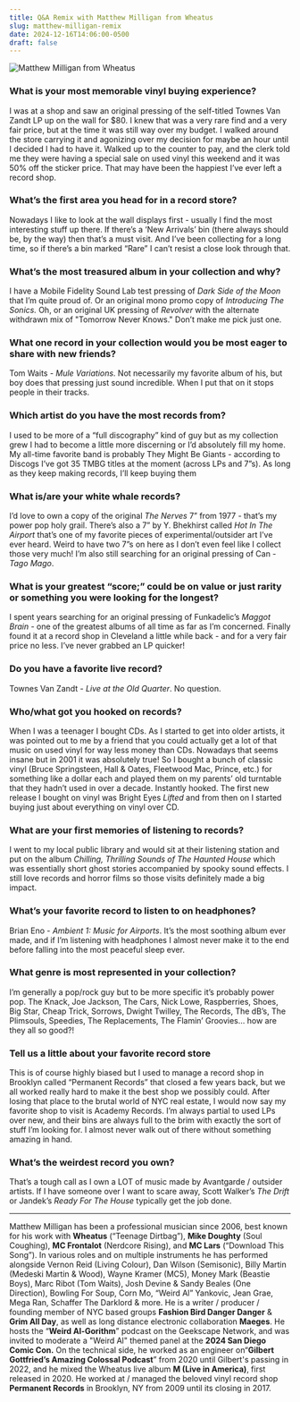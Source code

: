 ```yaml
---
title: Q&A Remix with Matthew Milligan from Wheatus
slug: matthew-milligan-remix
date: 2024-12-16T14:06:00-0500
draft: false
---
```

![Matthew Milligan from Wheatus](/images/upload/img-1734375961641126000.png "Matthew Milligan from Wheatus")

### What is your most memorable vinyl buying experience?

I was at a shop and saw an original pressing of the self-titled Townes Van Zandt
LP up on the wall for $80.  I knew that was a very rare find and a very fair
price, but at the time it was still way over my budget. I walked around the
store carrying it and agonizing over my decision for maybe an hour until I
decided I had to have it.  Walked up to the counter to pay, and the clerk told
me they were having a special sale on used vinyl this weekend and it was 50% off
the sticker price.  That may have been the happiest I’ve ever left a record
shop.

### What’s the first area you head for in a record store?

Nowadays I like to look at the wall displays first - usually I find the most
interesting stuff up there. If there’s a ‘New Arrivals’ bin (there always should
be, by the way) then that’s a must visit.  And I’ve been collecting for a long
time, so if there’s a bin marked “Rare” I can’t resist a close look through
that.

### What’s the most treasured album in your collection and why?

I have a Mobile Fidelity Sound Lab test pressing of *Dark Side of the Moon* that
I’m quite proud of. Or an original mono promo copy of *Introducing The Sonics.*
Oh, or an original UK pressing of *Revolver* with the alternate withdrawn mix of
"Tomorrow Never Knows."  Don’t make me pick just one.

### What one record in your collection would you be most eager to share with new friends?

Tom Waits - *Mule Variations*.  Not necessarily my favorite album of his, but
boy does that pressing just sound incredible.  When I put that on it stops
people in their tracks.

### Which artist do you have the most records from?

I used to be more of a “full discography” kind of guy but as my collection grew
I had to become a little more discerning or I’d absolutely fill my home. My
all-time favorite band is probably They Might Be Giants - according to Discogs
I’ve got 35 TMBG titles at the moment (across LPs and 7”s).  As long as they
keep making records, I’ll keep buying them

### What is/are your white whale records?

I’d love to own a copy of the original *The Nerves* 7” from 1977 - that’s my
power pop holy grail. There’s also a 7” by Y. Bhekhirst called *Hot In The
Airport* that’s one of my favorite pieces of experimental/outsider art I’ve ever
heard.  Weird to have two 7”s on here as I don’t even feel like I collect those
very much!  I’m also still searching for an original pressing of Can - *Tago
Mago*.  

### What is your greatest “score;” could be on value or just rarity or something you were looking for the longest?

I spent years searching for an original pressing of Funkadelic’s *Maggot Brain* -
one of the greatest albums of all time as far as I’m concerned.  Finally found
it at a record shop in Cleveland a little while back - and for a very fair price
no less.  I’ve never grabbed an LP quicker!

### Do you have a favorite live record?

Townes Van Zandt - *Live at the Old Quarter*.  No question.

### Who/what got you hooked on records?

When I was a teenager I bought CDs. As I started to get into older artists, it
was pointed out to me by a friend that you could actually get a lot of that
music on used vinyl for way less money than CDs.  Nowadays that seems insane but
in 2001 it was absolutely true!  So I bought a bunch of classic vinyl (Bruce
Springsteen, Hall & Oates, Fleetwood Mac, Prince, etc.) for something like a
dollar each and played them on my parents’ old turntable that they hadn’t used
in over a decade.  Instantly hooked.  The first new release I bought on vinyl
was Bright Eyes *Lifted* and from then on I started buying just about everything
on vinyl over CD.

### What are your first memories of listening to records?

I went to my local public library and would sit at their listening station and
put on the album *Chilling, Thrilling Sounds of The Haunted House* which was
essentially short ghost stories accompanied by spooky sound effects. I still
love records and horror films so those visits definitely made a big impact.

### What’s your favorite record to listen to on headphones?

Brian Eno - *Ambient 1: Music for Airports*.  It’s the most soothing album ever
made, and if I’m listening with headphones I almost never make it to the end
before falling into the most peaceful sleep ever.

### What genre is most represented in your collection?

I’m generally a pop/rock guy but to be more specific it’s probably power pop.
The Knack, Joe Jackson, The Cars, Nick Lowe, Raspberries, Shoes, Big Star, Cheap
Trick, Sorrows, Dwight Twilley, The Records, The dB’s, The Plimsouls, Speedies,
The Replacements, The Flamin’ Groovies… how are they all so good?!

### Tell us a little about your favorite record store

This is of course highly biased but I used to manage a record shop in Brooklyn
called “Permanent Records” that closed a few years back, but we all worked
really hard to make it the best shop we possibly could. After losing that place
to the brutal world of NYC real estate, I would now say my favorite shop to
visit is Academy Records.  I’m always partial to used LPs over new, and their
bins are always full to the brim with exactly the sort of stuff I’m looking for.
I almost never walk out of there without something amazing in hand.

### What’s the weirdest record you own?

That’s a tough call as I own a LOT of music made by Avantgarde / outsider
artists.  If I have someone over I want to scare away, Scott Walker’s *The
Drift* or Jandek’s *Ready For The House* typically get the job done.

- - -

Matthew Milligan has been a professional musician since 2006, best known for his
work with **Wheatus** (“Teenage Dirtbag”), **Mike Doughty** (Soul Coughing),
**MC Frontalot** (Nerdcore Rising), and **MC Lars** (“Download This Song”).  In
various roles and on multiple instruments he has performed alongside Vernon Reid
(Living Colour), Dan Wilson (Semisonic), Billy Martin (Medeski Martin & Wood),
Wayne Kramer (MC5), Money Mark (Beastie Boys), Marc Ribot (Tom Waits), Josh
Devine & Sandy Beales (One Direction), Bowling For Soup, Corn Mo, “Weird Al”
Yankovic, Jean Grae, Mega Ran, Schaffer The Darklord & more.  He is a writer /
producer / founding member of NYC based groups **Fashion Bird Danger Danger** &
**Grim All Day**, as well as long distance electronic collaboration **Maeges**.
He hosts the “**Weird Al-Gorithm**” podcast on the Geekscape Network, and was
invited to moderate a "Weird Al" themed panel at the **2024 San Diego Comic
Con.** On the technical side, he worked as an engineer on“**Gilbert Gottfried’s
Amazing Colossal Podcast**” from 2020 until Gilbert's passing in 2022, and he
mixed the Wheatus live album **M (Live in America)**, first released in 2020.
He worked at / managed the beloved vinyl record shop **Permanent Records** in
Brooklyn, NY from 2009 until its closing in 2017.
